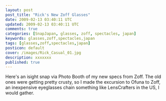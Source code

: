 ```yaml
---           
layout: post
post_title: "Rick's New Zoff Glasses"
date: 2009-02-13 03:40:11 UTC
updated: 2009-02-13 03:40:11 UTC
comments: true
categories: [SnapJapan, glasses, zoff, spectacles, japan]
keywords: glasses,zoff,spectacles,japan
tags: [glasses,zoff,spectacles,japan]
posticon: default
cover: /images/Rick_Casual_01.jpg
description: xxxxxxx
published: true
---
```

 

[](http://www.flickr.com/photos/rickcogley/3275065889/ "photo sharing")Here's an isight snap via Photo Booth of my new specs from Zoff. The old ones were getting pretty crusty, so I made the excursion to Ofuna to Zoff, an inexpensive eyeglasses chain something like LensCrafters in the US, I would gather. 

